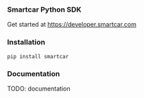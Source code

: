 ### Smartcar Python SDK

Get started at https://developer.smartcar.com

### Installation

    pip install smartcar

### Documentation

TODO: documentation
